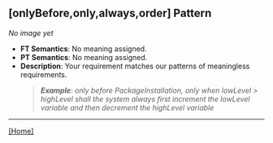 ## [onlyBefore,only,always,order] Pattern
_No image yet_
 * **FT Semantics**: No meaning assigned.
 * **PT Semantics**: No meaning assigned.
 * **Description**: Your requirement matches our patterns of meaningless requirements.
   > **_Example_**: _only before PackageInstallation, only when lowLevel > highLevel shall the system  always first  increment the lowLevel variable and then  decrement the highLevel variable_   
***
[[Home]](../semantics.md)